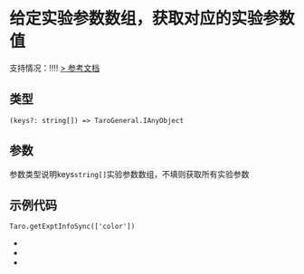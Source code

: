 # 给定实验参数数组，获取对应的实验参数值
支持情况：!!!!
[> 参考文档
](https://developers.weixin.qq.com/miniprogram/dev/api/data-analysis/wx.getExptInfoSync.html)
## 类型[​](getExptInfoSync.html#类型)
```tsx
(keys?: string[]) => TaroGeneral.IAnyObject
```

## 参数[​](getExptInfoSync.html#参数)
参数类型说明keys`string[]`实验参数数组，不填则获取所有实验参数
## 示例代码[​](getExptInfoSync.html#示例代码)
```tsx
Taro.getExptInfoSync(['color'])
```

- 
- 
-
